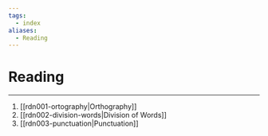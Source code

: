 ```yaml
---
tags:
  - index
aliases:
  - Reading
---
```

# Reading
---
1. [[rdn001-ortography|Orthography]]
2. [[rdn002-division-words|Division of Words]]
3. [[rdn003-punctuation|Punctuation]]